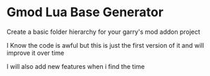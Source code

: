 # Gmod Lua Base Generator
 Create a basic folder hierarchy for your garry's mod addon project


 I Know  the code is awful but this is just the first version of it and will improve it over time

 I will also add new features when i find the time